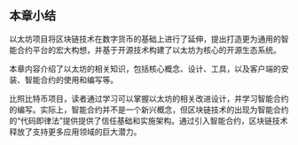 ##  本章小结

以太坊项目将区块链技术在数字货币的基础上进行了延伸，提出打造更为通用的智能合约平台的宏大构想，并基于开源技术构建了以太坊为核心的开源生态系统。

本章内容介绍了以太坊的相关知识，包括核心概念、设计、工具，以及客户端的安装、智能合约的使用和编写等。

比照比特币项目，读者通过学习可以掌握以太坊的相关改进设计，并学习智能合约的编写。实际上，智能合约并不是一个新兴概念，但区块链技术的出现为智能合约的“代码即律法”提供提供了信任基础和实施架构。通过引入智能合约，区块链技术释放了支持更多应用领域的巨大潜力。
